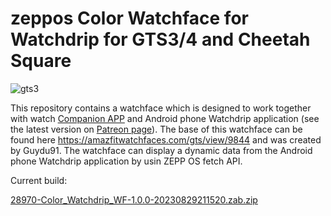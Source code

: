  # zeppos Color Watchface for Watchdrip for GTS3/4 and Cheetah Square
 ![gts3](https://user-images.githubusercontent.com/65983953/213257210-36a2e10a-d7d9-4d12-9ebe-da2fb0fab42e.png)

This repository contains a watchface which is designed to work together with watch <a href="https://github.com/bigdigital/zeppos_watchdrip_app">Companion APP</a>  and Android phone Watchdrip application (see the latest version on <a href="https://www.patreon.com/xdrip_miband">Patreon page</a>). The base of this watchface can be found here https://amazfitwatchfaces.com/gts/view/9844 and was created by Guydu91.
The watchface can display a dynamic data from the Android phone Watchdrip application by usin ZEPP OS fetch API.

Current build:
  
[28970-Color_Watchdrip_WF-1.0.0-20230829211520.zab.zip](https://github.com/sedy89/zeppos_watchdrip_gts3_wf/files/12468399/28970-Color_Watchdrip_WF-1.0.0-20230829211520.zab.zip)
